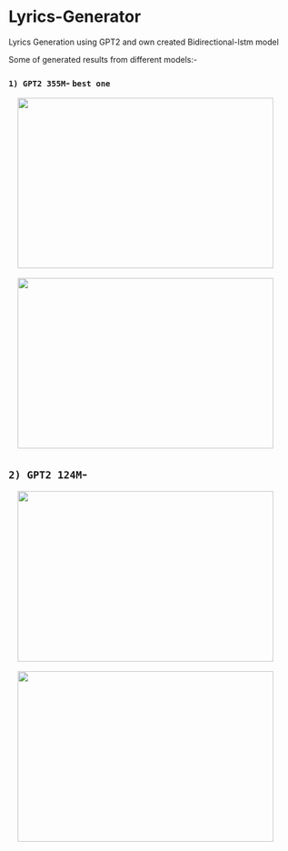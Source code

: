 # Lyrics-Generator
Lyrics Generation using GPT2 and own created Bidirectional-lstm model

Some of  generated results from different models:-

### `1) GPT2 355M`- ``best one``

&nbsp;&nbsp;&nbsp;&nbsp;<img src="https://user-images.githubusercontent.com/75840165/119500444-72d82500-bd85-11eb-98fd-29cfc9adb816.png" width=450 height=300>

&nbsp;&nbsp;&nbsp;&nbsp;<img src="https://user-images.githubusercontent.com/75840165/119509584-64dad200-bd8e-11eb-9c91-ad124c453eb5.png" width=450 height=300>

## `2) GPT2 124M`-

&nbsp;&nbsp;&nbsp;&nbsp;<img src="https://user-images.githubusercontent.com/75840165/119511843-70c79380-bd90-11eb-83f2-5c759800027d.png" width=450 height=300>

&nbsp;&nbsp;&nbsp;&nbsp;<img src="https://user-images.githubusercontent.com/75840165/119511859-745b1a80-bd90-11eb-878e-ba486562f11b.png" width=450 height=300>
